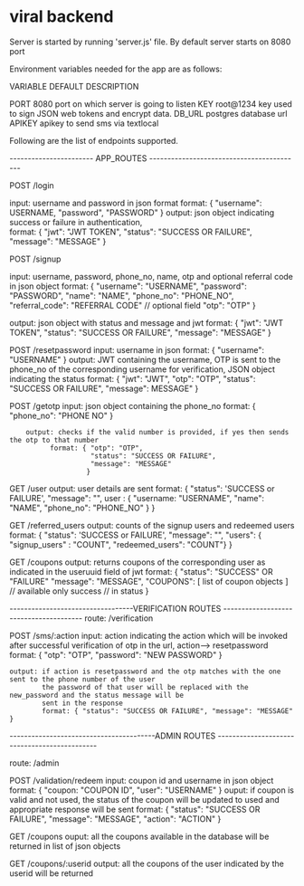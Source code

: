 # viral backend

Server is started by running 'server.js' file.
By default server starts on 8080 port

Environment variables needed for the app are as follows:

VARIABLE                    DEFAULT                     DESCRIPTION

PORT                        8080                        port on which server is going to listen
KEY                         root@1234                   key used to sign JSON web tokens and encrypt data.
DB_URL                                                  postgres database url
APIKEY                                                  apikey to send sms via textlocal



Following are the list of endpoints supported.

----------------------- APP_ROUTES ------------------------------------------

POST /login

input:  username and password in json format
        format: { "username": USERNAME, "password", "PASSWORD" }
output: json object indicating success or failure in authentication,   
        format: { "jwt": "JWT TOKEN", "status": "SUCCESS OR FAILURE", "message": "MESSAGE" }

POST /signup

input:  username, password, phone_no, name, otp and optional referral code in json object
        format: { "username": "USERNAME",
                  "password": "PASSWORD",
                  "name": "NAME",
                  "phone_no": "PHONE_NO",
                  "referral_code": "REFERRAL CODE"              // optional field
                  "otp": "OTP"
                 }
                  
output: json object with status and message and jwt 
        format: { 
                  "jwt": "JWT TOKEN",
                  "status": "SUCCESS OR FAILURE",
                  "message": "MESSAGE" 
                }


POST /resetpassword
    input: username in json
           format: { "username": "USERNAME" }
    output: JWT containing the username, 
            OTP is sent to the phone_no of the corresponding username for verification,
            JSON object indicating the status
            format: { "jwt": "JWT",
                      "otp": "OTP",
                      "status": "SUCCESS OR FAILURE",
                      "message": MESSAGE"
                     }
                     
                     
POST /getotp
        input: json object containing the phone_no
              format: { "phone_no": "PHONE NO" }
              
        output: checks if the valid number is provided, if yes then sends the otp to that number
              format: { "otp": "OTP",
                        "status": "SUCCESS OR FAILURE",
                        "message": "MESSAGE" 
                       }

GET /user
       output: user details are sent
              format: {
                            "status": 'SUCCESS or FAILURE',
                            "message": "",
                            user :
                            {
                                   "username: "USERNAME",
                                   "name": "NAME",
                                   "phone_no": "PHONE_NO"
                            }
                      }

GET /referred_users
       output: counts of the signup users and redeemed users
              format: {
                            "status": 'SUCCESS or FAILURE',
                            "message": "",
                            "users": { "signup_users" : "COUNT", "redeemed_users": "COUNT"}
                      }

GET /coupons
output: returns coupons of the corresponding user as indicated in the useruuid field of jwt
          format: { "status": "SUCCESS" OR "FAILURE"
                    "message": "MESSAGE",
                    "COUPONS": [ list of coupon objects ]         // available only success
                                                                  // in status
                  }                      


----------------------------------VERIFICATION ROUTES ---------------------------------------
route: /verification

POST /sms/:action
    input: action indicating the action which will be invoked after successful verification of otp in the url, 
           action--> resetpassword
           format: { "otp": "OTP", "password": "NEW PASSWORD" }
      

    output: if action is resetpassword and the otp matches with the one sent to the phone number of the user
            the password of that user will be replaced with the new_password and the status message will be 
            sent in the response
            format: { "status": "SUCCESS OR FAILURE", "message": "MESSAGE" }

    

----------------------------------------ADMIN ROUTES ---------------------------------------------

route: /admin

POST /validation/redeem
    input: coupon id and username in json object
           format: { "coupon: "COUPON ID", "user": "USERNAME" }
    ouput: if coupon is valid and not used, the status of the coupon will be updated to used and appropriate response
           will be sent
           format: { "status": "SUCCESS OR FAILURE", "message": "MESSAGE", "action": "ACTION" }
           
GET /coupons
    ouput: all the coupons available in the database will be returned in list of json objects
    
GET /coupons/:userid
    output: all the coupons of the user indicated by the userid will be returned
    
